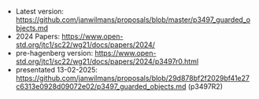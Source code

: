 * Latest version: https://github.com/janwilmans/proposals/blob/master/p3497_guarded_objects.md
* 2024 Papers: https://www.open-std.org/jtc1/sc22/wg21/docs/papers/2024/
* pre-hagenberg version: https://www.open-std.org/jtc1/sc22/wg21/docs/papers/2024/p3497r0.html
* presentated 13-02-2025: https://github.com/janwilmans/proposals/blob/29d878bf2f2029bf41e27c6313e0928d09072e02/p3497_guarded_objects.md (p3497R2)
